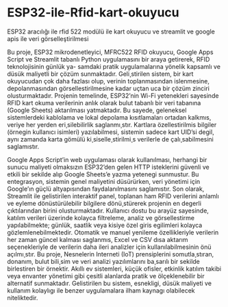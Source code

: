 # ESP32-ile-Rfid-kart-okuyucu
ESP32 aracılığı ile rfid 522 modülü ile kart okuyucu ve streamlit ve google apis ile veri görselleştirilmesi

Bu proje, ESP32 mikrodenetleyici, MFRC522 RFID okuyucu, Google Apps Script
ve Streamlit tabanlı Python uygulamasını bir araya getirerek, RFID teknolojisinin günlük ya-
samdaki pratik uygulamalarına yönelik kapsamlı ve düsük maliyetli bir çözüm sunmaktadır.
Geli¸stirilen sistem, bir kart okuyucudan çok daha fazlası olup, verinin toplanmasından islenmesine,
depolanmasından görsellestirilmesine kadar uçtan uca bir çözüm zinciri olusturmaktadır.
Projenin temelinde, ESP32’nin Wi-Fi yetenekleri sayesinde RFID kart okuma verilerinin
anlık olarak bulut tabanlı bir veri tabanına (Google Sheets) aktarılması yatmaktadır. Bu sayede,
geleneksel sistemlerdeki kablolama ve lokal depolama kısıtlamaları ortadan kalkmıs, veriye her
yerden eri¸silebilirlik saglanmı¸stır. Kartlara özellestirilmis bilgiler (örnegin kullanıcı isimleri)
yazılabilmesi, sistemin sadece kart UID’si degil, aynı zamanda karta gömülü ki¸siselle¸stirilmi¸s
verilerle de çalı¸sabilmesini saglamıstır.

Google Apps Script’in web uygulaması olarak kullanılması, herhangi bir sunucu maliyeti
olmaksızın ESP32’den gelen HTTP isteklerini güvenli ve etkili bir sekilde alıp Google Sheets’e
yazma yetenegi sunmustur. Bu entegrasyon, sistemin genel maliyetini düsürürken, veri yönetimi
için Google’ın güçlü altyapısından faydalanılmasını saglamıstır.
Son olarak, Streamlit ile gelistirilen interaktif panel, toplanan ham RFID verilerini anlamlı
ve eyleme dönüstürülebilir bilgilere dönü¸stürerek projenin en degerli çıktılarından birini olusturmaktadır.
Kullanıcı dostu bu arayüz sayesinde, katılım verileri üzerinde kolayca filtreleme,
analiz ve görsellestirme yapılabilmekte; günlük, saatlik veya kisiye özel giris egilimleri kolayca
gözlemlenebilmektedir. Otomatik ve manuel yenileme özellikleriyle verilerin her zaman güncel
kalması saglanmıs, Excel ve CSV dısa aktarım seçenekleriyle de verilerin daha ileri analizler
için kullanılabilmesinin önü açılmı¸stır.
Bu proje, Nesnelerin Interneti (IoT) prensiplerini somutla¸stıran, donanım, bulut bili¸sim ve
veri analizi yazılımlarını ba¸sarılı bir sekilde birlestiren bir örnektir. Akıllı ev sistemleri, küçük
ofisler, etkinlik katılım takibi veya envanter yönetimi gibi çesitli alanlarda pratik ve ölçeklenebilir
bir alternatif sunmaktadır. Gelistirilen bu sistem, esnekligi, düsük maliyeti ve kullanım
kolaylıgı ile benzer uygulamalara ilham kaynagı olabilecek niteliktedir.

